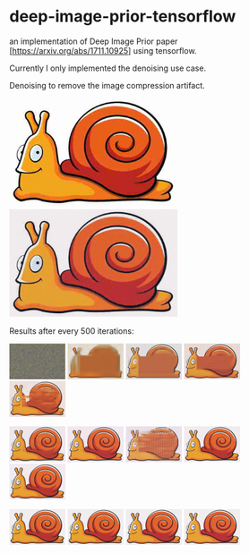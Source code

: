 # deep-image-prior-tensorflow
an implementation of Deep Image Prior paper [https://arxiv.org/abs/1711.10925] using tensorflow. 

Currently I only implemented the denoising use case.

Denoising to remove the image compression artifact.

<img src="img-prior-in/snail.jpg" alt="Drawing" style="width: 300px;"/> <img src="out/denoised-it7500.png" alt="Drawing" style="width: 300px;"/>

Results after every 500 iterations:

<img src="out/denoised-it000.png" alt="Drawing" style="width: 100px;"/> <img src="out/denoised-it500.png" alt="Drawing" style="width: 100px;"/> <img src="out/denoised-it1000.png" alt="Drawing" style="width: 100px;"/> <img src="out/denoised-it1500.png" alt="Drawing" style="width: 100px;"/> <img src="out/denoised-it2000.png" alt="Drawing" style="width: 100px;"/>

<img src="out/denoised-it2500.png" alt="Drawing" style="width: 100px;"/> <img src="out/denoised-it3000.png" alt="Drawing" style="width: 100px;"/> <img src="out/denoised-it3500.png" alt="Drawing" style="width: 100px;"/> <img src="out/denoised-it4000.png" alt="Drawing" style="width: 100px;"/> <img src="out/denoised-it4500.png" alt="Drawing" style="width: 100px;"/>

<img src="out/denoised-it5000.png" alt="Drawing" style="width: 100px;"/>
<img src="out/denoised-it5500.png" alt="Drawing" style="width: 100px;"/>
<img src="out/denoised-it6000.png" alt="Drawing" style="width: 100px;"/>
<img src="out/denoised-it6500.png" alt="Drawing" style="width: 100px;"/>